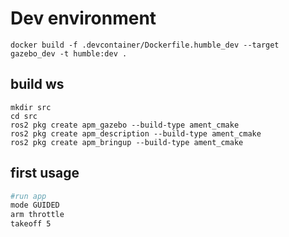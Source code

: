 
# Dev environment

```
docker build -f .devcontainer/Dockerfile.humble_dev --target gazebo_dev -t humble:dev .
```

## build ws

```
mkdir src
cd src
ros2 pkg create apm_gazebo --build-type ament_cmake 
ros2 pkg create apm_description --build-type ament_cmake 
ros2 pkg create apm_bringup --build-type ament_cmake 
```

## first usage


```bash
#run app
mode GUIDED
arm throttle
takeoff 5
```